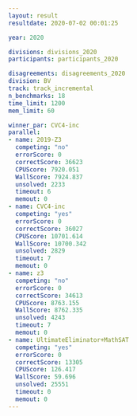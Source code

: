 ```yaml
---
layout: result
resultdate: 2020-07-02 00:01:25

year: 2020

divisions: divisions_2020
participants: participants_2020

disagreements: disagreements_2020
division: BV
track: track_incremental
n_benchmarks: 18
time_limit: 1200
mem_limit: 60

winner_par: CVC4-inc
parallel:
- name: 2019-Z3
  competing: "no"
  errorScore: 0
  correctScore: 36623
  CPUScore: 7920.051
  WallScore: 7924.837
  unsolved: 2233
  timeout: 6
  memout: 0
- name: CVC4-inc
  competing: "yes"
  errorScore: 0
  correctScore: 36027
  CPUScore: 10701.614
  WallScore: 10700.342
  unsolved: 2829
  timeout: 7
  memout: 0
- name: z3
  competing: "no"
  errorScore: 0
  correctScore: 34613
  CPUScore: 8763.155
  WallScore: 8762.335
  unsolved: 4243
  timeout: 7
  memout: 0
- name: UltimateEliminator+MathSAT
  competing: "yes"
  errorScore: 0
  correctScore: 13305
  CPUScore: 126.417
  WallScore: 59.696
  unsolved: 25551
  timeout: 0
  memout: 0
---
```

